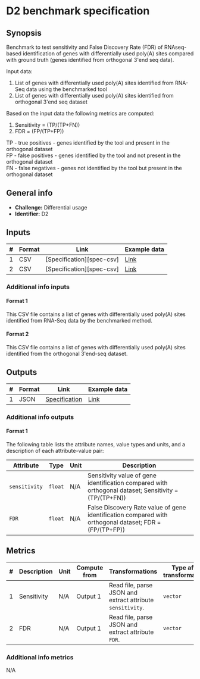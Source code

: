 # D2 benchmark specification

## Synopsis

Benchmark to test sensitivity and False Discovery Rate (FDR) of RNAseq-based identification of genes with differentially used poly(A) sites compared with ground truth (genes identified from orthogonal 3'end seq data).

Input data:

1. List of genes with differentially used poly(A) sites identified from RNA-Seq data using the benchmarked tool
2. List of genes with differentially used poly(A) sites identified from orthogonal 3'end seq dataset

Based on the input data the following metrics are computed:

1. Sensitivity = (TP/(TP+FN))
2. FDR = (FP/(TP+FP))

TP - true positives - genes identified by the tool and present in the orthogonal dataset  
FP - false positives - genes identified by the tool and not present in the orthogonal dataset  
FN - false negatives - genes not identified by the tool but present in the orthogonal dataset


## General info

* **Challenge:** Differential usage
* **Identifier:** D2

## Inputs

| # | Format | Link | Example data |
  | --- | --- | --- | --- |
  | 1 | CSV | [Specification][spec-csv] | [Link][in1] |
  | 2 | CSV | [Specification][spec-csv] | [Link][in2] |

### Additional info inputs
  
#### Format 1

This CSV file contains a list of genes with differentially used poly(A) sites identified from RNA-Seq data by the benchmarked method.  

#### Format 2

This CSV file contains a list of genes with differentially used poly(A) sites identified from the orthogonal 3'end-seq dataset.  


## Outputs

| # | Format | Link | Example data |
  | --- | --- | --- | --- |
  | 1 | JSON | [Specification][spec-json] | [Link][out1] |
  
### Additional info outputs

#### Format 1
  
  The following table lists the attribute names, value types and units, and a
description of each attribute-value pair:
  
  | Attribute | Type | Unit | Description |
  | --- | --- | --- | --- |
  | `sensitivity` | `float` | N/A | Sensitivity value of gene identification compared with orthogonal dataset; Sensitivity = (TP/(TP+FN)) |
  | `FDR` | `float` | N/A | False Discovery Rate value of gene identification compared with orthogonal dataset; FDR = (FP/(TP+FP)) |
  
## Metrics
  
  | # | Description | Unit | Compute from | Transformations | Type after transformations | Additional comments |
  | --- | --- | --- | --- | --- | --- | --- |
  | 1 | Sensitivity | N/A | Output 1 | Read file, parse JSON and extract attribute `sensitivity`. | `vector` | N/A |
  | 2 | FDR | N/A | Output 1 | Read file, parse JSON and extract attribute `FDR`. | `vector` | N/A |
  
### Additional info metrics
  
  N/A

[//]: # (References)
  
  [in1]: ./example_files/input1.csv
[in2]: ./example_files/input2.csv
[out1]: ./example_files/output1.json
[spec-json]: <https://www.ecma-international.org/publications-and-standards/standards/ecma-404/>

  